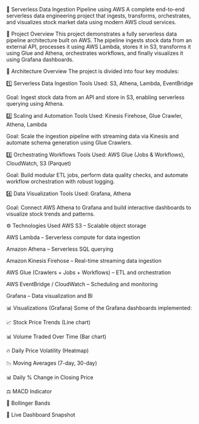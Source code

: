 🚀 Serverless Data Ingestion Pipeline using AWS
A complete end-to-end serverless data engineering project that ingests, transforms, orchestrates, and visualizes stock market data using modern AWS cloud services.

📌 Project Overview
This project demonstrates a fully serverless data pipeline architecture built on AWS. The pipeline ingests stock data from an external API, processes it using AWS Lambda, stores it in S3, transforms it using Glue and Athena, orchestrates workflows, and finally visualizes it using Grafana dashboards.

🧱 Architecture Overview
The project is divided into four key modules:

1️⃣ Serverless Data Ingestion
Tools Used: S3, Athena, Lambda, EventBridge

Goal: Ingest stock data from an API and store in S3, enabling serverless querying using Athena.

2️⃣ Scaling and Automation
Tools Used: Kinesis Firehose, Glue Crawler, Athena, Lambda

Goal: Scale the ingestion pipeline with streaming data via Kinesis and automate schema generation using Glue Crawlers.

3️⃣ Orchestrating Workflows
Tools Used: AWS Glue (Jobs & Workflows), CloudWatch, S3 (Parquet)

Goal: Build modular ETL jobs, perform data quality checks, and automate workflow orchestration with robust logging.

4️⃣ Data Visualization
Tools Used: Grafana, Athena

Goal: Connect AWS Athena to Grafana and build interactive dashboards to visualize stock trends and patterns.

⚙️ Technologies Used
AWS S3 – Scalable object storage

AWS Lambda – Serverless compute for data ingestion

Amazon Athena – Serverless SQL querying

Amazon Kinesis Firehose – Real-time streaming data ingestion

AWS Glue (Crawlers + Jobs + Workflows) – ETL and orchestration

AWS EventBridge / CloudWatch – Scheduling and monitoring

Grafana – Data visualization and BI

📊 Visualizations (Grafana)
Some of the Grafana dashboards implemented:

📈 Stock Price Trends (Line chart)

📊 Volume Traded Over Time (Bar chart)

🔥 Daily Price Volatility (Heatmap)

📉 Moving Averages (7-day, 30-day)

📊 Daily % Change in Closing Price

⚖️ MACD Indicator

📎 Bollinger Bands

🔗 Live Dashboard Snapshot
